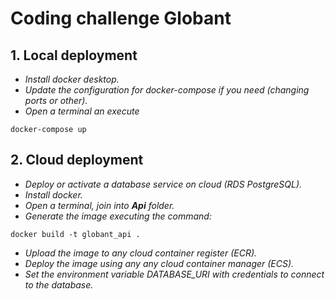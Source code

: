 # Coding challenge Globant

## 1. Local deployment

- *Install docker desktop.*
- *Update the configuration for docker-compose if you need (changing ports or other).*
- *Open a terminal an execute*

```
docker-compose up

```

## 2. Cloud deployment

- *Deploy or activate a database service on cloud (RDS PostgreSQL).*
- *Install docker.*
- *Open a terminal, join into __Api__ folder.*
- *Generate the image executing the command:*

```
docker build -t globant_api .

```
- *Upload the image to any cloud container register (ECR).*
- *Deploy the image using any any cloud container manager (ECS).*
- *Set the environment variable DATABASE_URI with credentials to connect to the database.*